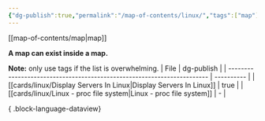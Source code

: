 ```yaml
---
{"dg-publish":true,"permalink":"/map-of-contents/linux/","tags":["map"]}
---
```


[[map-of-contents/map\|map]]

**A map can exist inside a map.**

**Note:** only use tags if the list is overwhelming.
| File                                                                    | dg-publish |
| ----------------------------------------------------------------------- | ---------- |
| [[cards/linux/Display Servers In Linux\|Display Servers In Linux]]   | true       |
| [[cards/linux/Linux -  proc file system\|Linux -  proc file system]] | \-         |

{ .block-language-dataview}
